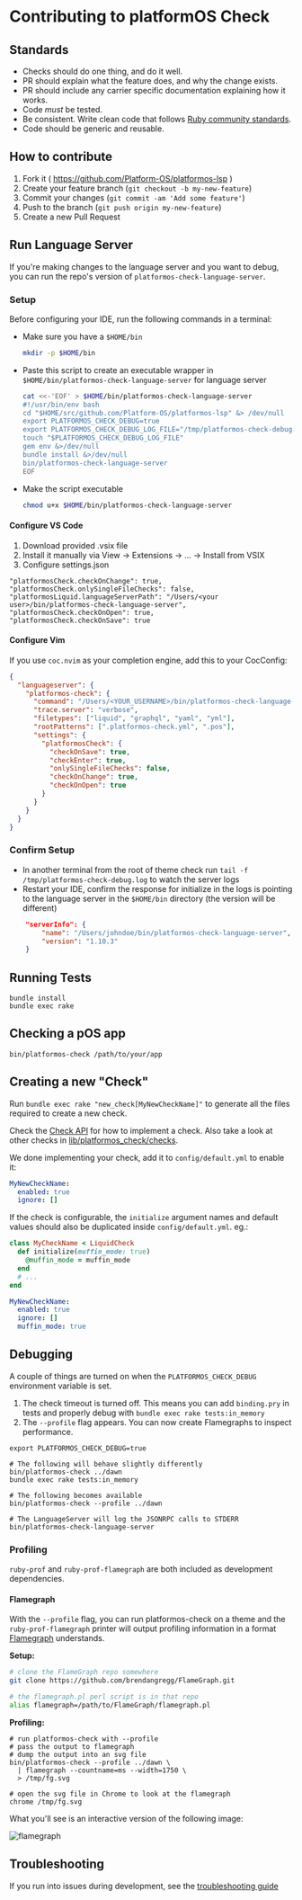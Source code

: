 # Contributing to platformOS Check

## Standards

* Checks should do one thing, and do it well.
* PR should explain what the feature does, and why the change exists.
* PR should include any carrier specific documentation explaining how it works.
* Code _must_ be tested.
* Be consistent. Write clean code that follows [Ruby community standards](https://github.com/bbatsov/ruby-style-guide).
* Code should be generic and reusable.

## How to contribute

1. Fork it ( https://github.com/Platform-OS/platformos-lsp )
2. Create your feature branch (`git checkout -b my-new-feature`)
3. Commit your changes (`git commit -am 'Add some feature'`)
4. Push to the branch (`git push origin my-new-feature`)
5. Create a new Pull Request

## Run Language Server

If you're making changes to the language server and you want to debug, you can run the repo's version of `platformos-check-language-server`.

### Setup

Before configuring your IDE, run the following commands in a terminal:

  * Make sure you have a `$HOME/bin`
      ```bash
      mkdir -p $HOME/bin
      ```
  * Paste this script to create an executable wrapper in `$HOME/bin/platformos-check-language-server` for language server
      ```bash
      cat <<-'EOF' > $HOME/bin/platformos-check-language-server
      #!/usr/bin/env bash
      cd "$HOME/src/github.com/Platform-OS/platformos-lsp" &> /dev/null
      export PLATFORMOS_CHECK_DEBUG=true
      export PLATFORMOS_CHECK_DEBUG_LOG_FILE="/tmp/platformos-check-debug.log"
      touch "$PLATFORMOS_CHECK_DEBUG_LOG_FILE"
      gem env &>/dev/null
      bundle install &>/dev/null
      bin/platformos-check-language-server
      EOF
      ```
  * Make the script executable
      ```bash
      chmod u+x $HOME/bin/platformos-check-language-server
      ```

#### Configure VS Code

1. Download provided .vsix file
2. Install it manually via View -> Extensions -> ... -> Install from VSIX
3. Configure settings.json

```
"platformosCheck.checkOnChange": true,
"platformosCheck.onlySingleFileChecks": false,
"platformosLiquid.languageServerPath": "/Users/<your user>/bin/platformos-check-language-server",
"platformosCheck.checkOnOpen": true,
"platformosCheck.checkOnSave": true
```

#### Configure Vim

If you use `coc.nvim` as your completion engine, add this to your CocConfig:

```json
{
  "languageserver": {
    "platformos-check": {
      "command": "/Users/<YOUR_USERNAME>/bin/platformos-check-language-server",
      "trace.server": "verbose",
      "filetypes": ["liquid", "graphql", "yaml", "yml"],
      "rootPatterns": [".platformos-check.yml", ".pos"],
      "settings": {
        "platformosCheck": {
          "checkOnSave": true,
          "checkEnter": true,
          "onlySingleFileChecks": false,
          "checkOnChange": true,
          "checkOnOpen": true
        }
      }
    }
  }
}

```

### Confirm Setup

* In another terminal from the root of theme check run `tail -f /tmp/platformos-check-debug.log` to watch the server logs
* Restart your IDE, confirm the response for initialize in the logs is pointing to the language server in the `$HOME/bin` directory (the version will be different)

```json
    "serverInfo": {
        "name": "/Users/johndoe/bin/platformos-check-language-server",
        "version": "1.10.3"
    }
```


## Running Tests

```
bundle install
bundle exec rake
```

## Checking a pOS app

```
bin/platformos-check /path/to/your/app
```

## Creating a new "Check"

Run `bundle exec rake "new_check[MyNewCheckName]"` to generate all the files required to create a new check.

Check the [Check API](/docs/api/check.md) for how to implement a check. Also take a look at other checks in [lib/platformos_check/checks](/lib/platformos_check/checks).

We done implementing your check, add it to `config/default.yml` to enable it:

```yaml
MyNewCheckName:
  enabled: true
  ignore: []
```

If the check is configurable, the `initialize` argument names and default values should also be duplicated inside `config/default.yml`. eg.:

```ruby
class MyCheckName < LiquidCheck
  def initialize(muffin_mode: true)
    @muffin_mode = muffin_mode
  end
  # ...
end
```

```yaml
MyNewCheckName:
  enabled: true
  ignore: []
  muffin_mode: true
```

## Debugging

A couple of things are turned on when the `PLATFORMOS_CHECK_DEBUG` environment variable is set.

1. The check timeout is turned off. This means you can add `binding.pry` in tests and properly debug with `bundle exec rake tests:in_memory`
2. The `--profile` flag appears. You can now create Flamegraphs to inspect performance.

```
export PLATFORMOS_CHECK_DEBUG=true

# The following will behave slightly differently
bin/platformos-check ../dawn
bundle exec rake tests:in_memory

# The following becomes available
bin/platformos-check --profile ../dawn

# The LanguageServer will log the JSONRPC calls to STDERR
bin/platformos-check-language-server
```

### Profiling

`ruby-prof` and `ruby-prof-flamegraph` are both included as development dependencies.

#### Flamegraph

With the `--profile` flag, you can run platformos-check on a theme and the `ruby-prof-flamegraph` printer will output profiling information in a format [Flamegraph](/brendangregg/FlameGraph) understands.


**Setup:**

```bash
# clone the FlameGraph repo somewhere
git clone https://github.com/brendangregg/FlameGraph.git

# the flamegraph.pl perl script is in that repo
alias flamegraph=/path/to/FlameGraph/flamegraph.pl
```

**Profiling:**

```
# run platformos-check with --profile
# pass the output to flamegraph
# dump the output into an svg file
bin/platformos-check --profile ../dawn \
  | flamegraph --countname=ms --width=1750 \
  > /tmp/fg.svg

# open the svg file in Chrome to look at the flamegraph
chrome /tmp/fg.svg
```

What you'll see is an interactive version of the following image:

![flamegraph](docs/flamegraph.svg)

## Troubleshooting

If you run into issues during development, see the [troubleshooting guide](/TROUBLESHOOTING.md)
